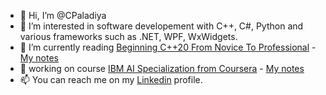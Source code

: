 - 👋 Hi, I’m @CPaladiya
- 👀 I’m interested in software developement with C++, C#, Python and various frameworks such as .NET, WPF, WxWidgets.
- 🌱 I’m currently reading [Beginning C++20 From Novice To Professional](https://www.amazon.ca/Beginning-C-20-Novice-Professional/dp/1484258835) - [My notes](https://github.com/CPaladiya/CppNotes)
- 🌱 working on course [IBM AI Specialization from Coursera](https://www.coursera.org/professional-certificates/ai-engineer) - [My notes](https://github.com/CPaladiya/IBM_AI_Professional_Course)
- 📫 You can reach me on my [Linkedin](https://www.linkedin.com/in/chiragpaladiya7979/) profile.

<!---
CPaladiya/CPaladiya is a ✨ special ✨ repository because its `README.md` (this file) appears on your GitHub profile.
You can click the Preview link to take a look at your changes.
--->
